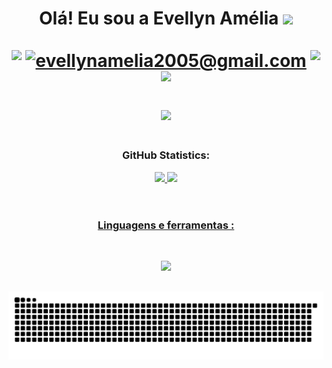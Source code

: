 

<h1 align="center">Olá! Eu sou a Evellyn Amélia 
  <img src="https://raw.githubusercontent.com/iampavangandhi/iampavangandhi/master/gifs/Hi.gif" 
         width="30px">

  <div display: "flex" align="center"><br>
<h3Contact: </h3
<!--Portfólio -->
 <!-- <a href="##" target="_blank"><img src="https://img.shields.io/badge/Portfólio-000000?style=for-the-badge&logo=logoColor=7F3ACE" style="vertical-align:top"></a> -->
<!-- Linkedin -->
  <a href="https://www.linkedin.com/in/evellyn-am%C3%A9lia-7aaa3b205/" target="_blank"><img src="https://img.shields.io/badge/LinkedIn-000000?style=for-the-badge&logo=linkedin&logoColor=7F3ACE" target="_blank" style="vertical-align:top"></a> 
  <!-- gmail -->
  <a href = "https://mail.google.com/mail/u/0/?fs=1&tf=cm&source=mailto&to=evellynamelia2005@gmail.com"><img title="evellynamelia2005@gmail.com" src="https://img.shields.io/badge/Gmail-000000?style=for-the-badge&logo=gmail&logoColor=7F3ACE" style="vertical-align:top"></a>
<!-- instagram -->
  <a href="https://www.instagram.com/evllynzx/" target="_blank"><img src="https://img.shields.io/badge/Instagram-000000?style=for-the-badge&logo=instagram&logoColor=7F3ACE" style="vertical-align:top"></a>
<!-- whatsapp -->
 <a href="https://api.whatsapp.com/send?phone=5581984490183" target="_blank"><img src="https://img.shields.io/badge/WhatsApp-000000?style=for-the-badge&logo=whatsapp&logoColor=7F3ACE" style="vertical-align:top"></a>

 <!-- youtube -->
 <a href="https://www.youtube.com/@llinzx9745" target="_black"><img src="https://img.shields.io/badge/YouTube-000000?style=for-the-badge&logo=youtube&logoColor=7F3ACE" style="vertical-align:top"></a>  

  
</h1>
<div display: "flex" align="center">
<h3Contact: </h3
  
##

  <h3>GitHub Statistics:</h3>
  <a href="https://github.com/evellynamelia">
  
  <div align="center">
  <img height="170em" src="https://streak-stats.demolab.com?user=evellynamelia&theme=midnight-purple&hide_border=true&date_format=j%20M%5B%20Y%5D&hide_longest_streak=true"/>
  <img height="170em" src="https://github-readme-stats.vercel.app/api/top-langs/?username=evellynamelia&layout=compact&langs_count=8&theme=midnight-purple&hide_border=true"/>
  </div>
 <br>
 
 # 
<h3 align="center">Linguagens e ferramentas :</h3>
<div style="display: inline_blobk"><br>
<p align="center">
  <a href="https://skillicons.dev">
    <img src="https://skillicons.dev/icons?i=html,css,js,java,git,python" />
  </a>
</p>

##
    
![Snake animation](https://github.com/Ricmaloy/Ricmaloy/blob/output/github-contribution-grid-snake.svg) 

  
